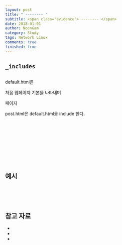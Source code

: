 ```yaml
---
layout: post
title: " -------- "
subtitle: <span class="evidence"> -------- </span>
date: 2018-01-01
author: NoonGam
category: Study
tags: Network Linux
comments: true
finished: true
---
```




## ```_includes```



##


default.html은

처음 웹페이지 기본을 나타내며 <Main> 페이지

post.html은 default.html을 include 한다.




<br><br><br>

##





<br><br><br>

## 예시








<br><br><br>

## 참고 자료
*
*
*
